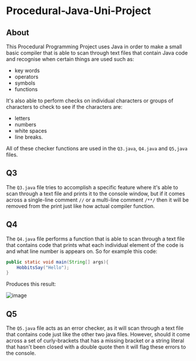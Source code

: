 # Procedural-Java-Uni-Project
## About
This Procedural Programming Project uses Java in order to make a small basic compiler that is able to scan through text files that contain Java code and recognise when certain things are used such as:
- key words
- operators
- symbols
- functions

It's also able to perform checks on individual characters or groups of characters to check to see if the characters are:
- letters
- numbers
- white spaces 
- line breaks.

All of these checker functions are used in the `Q3.java`, `Q4.java` and `Q5,java` files.

## Q3
The `Q3.java` file tries to accomplish a specific feature where it's able to scan through a text file and prints it to the console window, but if it comes across a single-line comment `//` or a multi-line comment `/**/` then it will be removed from the print just like how actual compiler function.

## Q4
The `Q4.java` file performs a function that is able to scan through a text file that contains code that prints what each individual element of the code is and what line number is appears on. So for example this code:

```java
public static void main(String[] args){
	HobbitsSay("Hello");
}
```

Produces this result:

![image](https://user-images.githubusercontent.com/58378514/198736355-b64319bc-e661-4b6c-86cc-bdb72ad0a7c5.png)

## Q5
The `Q5.java` file acts as an error checker, as it will scan through a text file that contains code just like the other two java files. However, should it come across a set of curly-brackets that has a missing bracket or a string literal that hasn't been closed with a double quote then it will flag these errors to the console.
